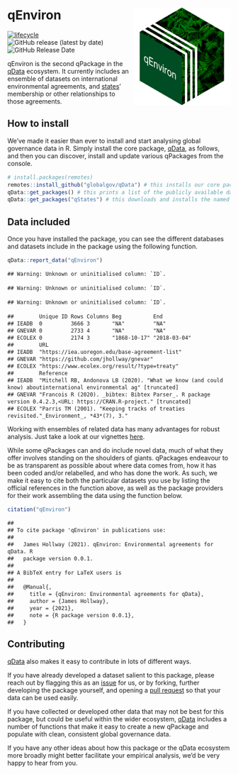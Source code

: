 
# qEnviron <img src="man/figures/qenviron_hexlogo.png" align="right" width="220"/>

<!-- badges: start -->

[![lifecycle](https://img.shields.io/badge/lifecycle-experimental-orange.svg)](https://www.tidyverse.org/lifecycle/#experimental)
![GitHub release (latest by
date)](https://img.shields.io/github/v/release/globalgov/qEnviron)
![GitHub Release
Date](https://img.shields.io/github/release-date/globalgov/qEnviron)
<!-- badges: end -->

qEnviron is the second qPackage in the
[qData](https://github.com/globalgov/qData) ecosystem. It currently
includes an ensemble of datasets on international environmental
agreements, and [states](https://github.com/globalgov/qStates)’
membership or other relationships to those agreements.

## How to install

We’ve made it easier than ever to install and start analysing global
governance data in R. Simply install the core package,
[qData](https://github.com/globalgov/qData), as follows, and then you
can discover, install and update various qPackages from the console.

``` r
# install.packages(remotes)
remotes::install_github("globalgov/qData") # this installs our core package, the only one you need to do independently
qData::get_packages() # this prints a list of the publicly available data packages currently available
qData::get_packages("qStates") # this downloads and installs the named package
```

## Data included

Once you have installed the package, you can see the different databases
and datasets include in the package using the following function.

``` r
qData::report_data("qEnviron")
```

    ## Warning: Unknown or uninitialised column: `ID`.
    
    ## Warning: Unknown or uninitialised column: `ID`.
    
    ## Warning: Unknown or uninitialised column: `ID`.

    ##        Unique ID Rows Columns Beg          End         
    ## IEADB  0         3666 3       "NA"         "NA"        
    ## GNEVAR 0         2733 4       "NA"         "NA"        
    ## ECOLEX 0         2174 3       "1868-10-17" "2018-03-04"
    ##        URL                                          
    ## IEADB  "https://iea.uoregon.edu/base-agreement-list"
    ## GNEVAR "https://github.com/jhollway/gnevar"         
    ## ECOLEX "https://www.ecolex.org/result/?type=treaty" 
    ##        Reference                                                                                                        
    ## IEADB  "Mitchell RB, Andonova LB (2020). "What we know (and could know) aboutinternational environmental ag" [truncated]
    ## GNEVAR "Francois R (2020). _bibtex: Bibtex Parser_. R package version 0.4.2.3,<URL: https://CRAN.R-project." [truncated]
    ## ECOLEX "Parris TM (2001). "Keeping tracks of treaties revisited."_Environment_, *43*(7), 3."

Working with ensembles of related data has many advantages for robust
analysis. Just take a look at our vignettes
[here](https://globalgov.github.io/qData/articles/user.html).

While some qPackages can and do include novel data, much of what they
offer involves standing on the shoulders of giants. qPackages endeavour
to be as transparent as possible about where data comes from, how it has
been coded and/or relabelled, and who has done the work. As such, we
make it easy to cite both the particular datasets you use by listing the
official references in the function above, as well as the package
providers for their work assembling the data using the function below.

``` r
citation("qEnviron")
```

    ## 
    ## To cite package 'qEnviron' in publications use:
    ## 
    ##   James Hollway (2021). qEnviron: Environmental agreements for qData. R
    ##   package version 0.0.1.
    ## 
    ## A BibTeX entry for LaTeX users is
    ## 
    ##   @Manual{,
    ##     title = {qEnviron: Environmental agreements for qData},
    ##     author = {James Hollway},
    ##     year = {2021},
    ##     note = {R package version 0.0.1},
    ##   }

## Contributing

[qData](https://github.com/globalgov/qData) also makes it easy to
contribute in lots of different ways.

If you have already developed a dataset salient to this package, please
reach out by flagging this as an
[issue](https://github.com/globalgov/qEnviron/issues) for us, or by
forking, further developing the package yourself, and opening a [pull
request](https://github.com/globalgov/qEnviron/pulls) so that your data
can be used easily.

If you have collected or developed other data that may not be best for
this package, but could be useful within the wider ecosystem,
[qData](https://github.com/globalgov/qData) includes a number of
functions that make it easy to create a new qPackage and populate with
clean, consistent global governance data.

If you have any other ideas about how this package or the qData
ecosystem more broadly might better facilitate your empirical analysis,
we’d be very happy to hear from you.
